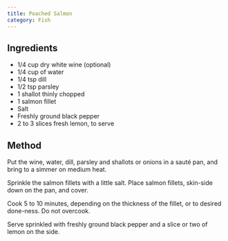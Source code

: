 ```yaml
---
title: Poached Salmon
category: Fish
---
```


## Ingredients

- 1/4 cup dry white wine (optional)
- 1/4 cup of water
- 1/4 tsp dill
- 1/2 tsp parsley
- 1 shallot thinly chopped
- 1 salmon fillet
- Salt
- Freshly ground black pepper
- 2 to 3 slices fresh lemon, to serve

## Method

Put the wine, water, dill, parsley and shallots or onions in a sauté pan, and bring to a simmer on medium heat.

Sprinkle the salmon fillets with a little salt. Place salmon fillets, skin-side down on the pan, and cover.

Cook 5 to 10 minutes, depending on the thickness of the fillet, or to desired done-ness. Do not overcook.

Serve sprinkled with freshly ground black pepper and a slice or two of lemon on the side.
